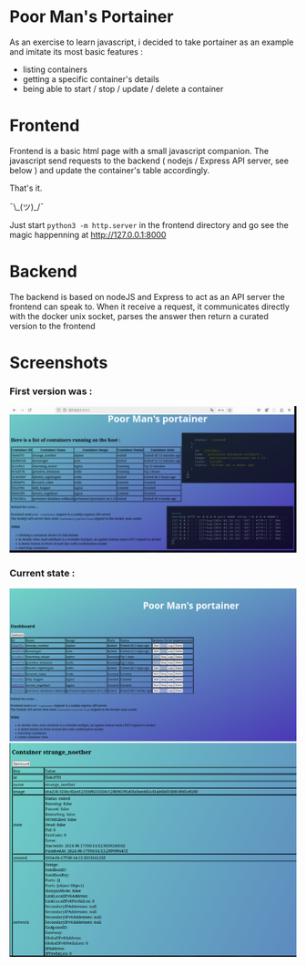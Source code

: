 # Poor Man's Portainer

As an exercise to learn javascript, i decided to take portainer as an example and
imitate its most basic features :

- listing containers
- getting a specific container's details
- being able to start / stop / update / delete a container

# Frontend

Frontend is a basic html page with a small javascript companion.
The javascript send requests to the backend ( nodejs / Express API server, see below )
and update the container's table accordingly.

That's it.

¯\\\_(ツ)\_/¯

Just start `python3 -m http.server` in the frontend directory and go see the magic happenning at http://127.0.0.1:8000

# Backend

The backend is based on nodeJS and Express to act as an API server the frontend can speak to.
When it receive a request, it communicates directly with the docker unix socket, parses the
answer then return a curated version to the frontend

# Screenshots

### First version was :

![screenshot of the interface at beginning of the project](screenshot.png)

### Current state :

![screenshot of the current interface](screenshot-current.png)
![screenshot of the details view](detail-view.png)

